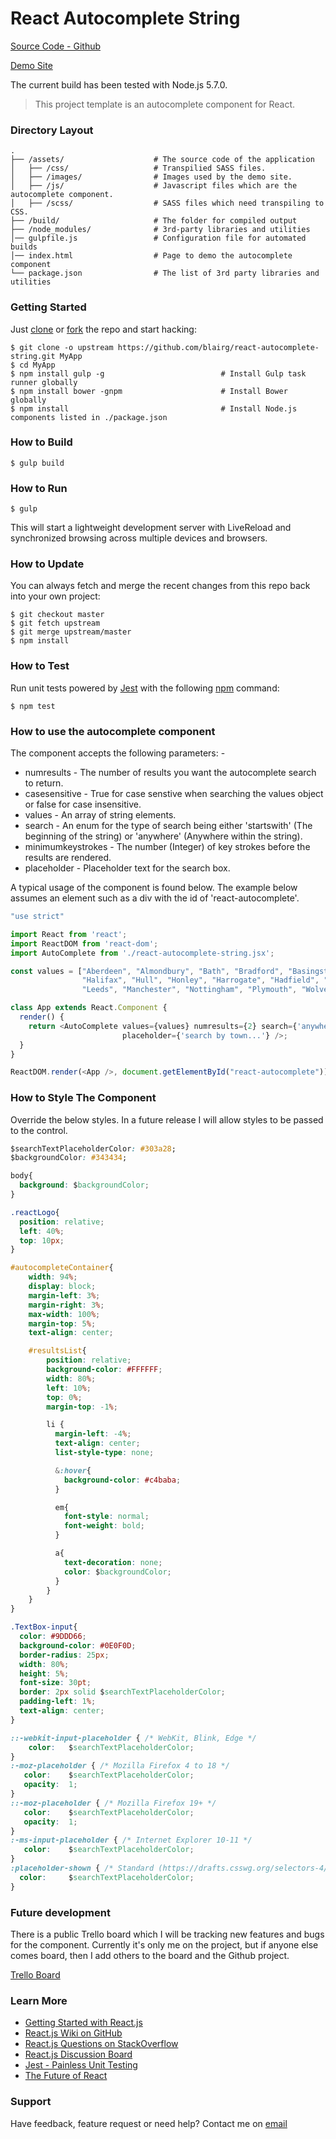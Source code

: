 # React Autocomplete String

[Source Code - Github](https://github.com/blairg/react-autocomplete-string)

[Demo Site](http://reactautocompletestring.azurewebsites.net)

The current build has been tested with Node.js 5.7.0.

> This project template is an autocomplete component for React.

### Directory Layout

```
.
├── /assets/                    # The source code of the application
│   ├── /css/                   # Transpilied SASS files.
│   ├── /images/                # Images used by the demo site.
│   ├── /js/                    # Javascript files which are the autocomplete component.
│   ├── /scss/                  # SASS files which need transpiling to CSS.
├── /build/                     # The folder for compiled output
├── /node_modules/              # 3rd-party libraries and utilities
│── gulpfile.js                 # Configuration file for automated builds
│── index.html                  # Page to demo the autocomplete component
└── package.json                # The list of 3rd party libraries and utilities
```

### Getting Started

Just [clone](https://github.com/blairg/react-autocomplete-string.git) or [fork](https://github.com/blairg/react-autocomplete-string/fork) the repo and start hacking:

```shell
$ git clone -o upstream https://github.com/blairg/react-autocomplete-string.git MyApp
$ cd MyApp
$ npm install gulp -g                          # Install Gulp task runner globally
$ npm install bower -gnpm                      # Install Bower globally
$ npm install                                  # Install Node.js components listed in ./package.json
```

### How to Build

```shell
$ gulp build
```

### How to Run

```shell
$ gulp
```

This will start a lightweight development server with LiveReload and
synchronized browsing across multiple devices and browsers.

### How to Update

You can always fetch and merge the recent changes from this repo back into
your own project:

```shell
$ git checkout master
$ git fetch upstream
$ git merge upstream/master
$ npm install
```

### How to Test

Run unit tests powered by [Jest](https://facebook.github.io/jest/) with the following
[npm](https://www.npmjs.org/doc/misc/npm-scripts.html) command:

```shell
$ npm test
```

### How to use the autocomplete component

The component accepts the following parameters: -
* numresults - The number of results you want the autocomplete search to return.
* casesensitive - True for case senstive when searching the values object or false for case insensitive.
* values - An array of string elements.
* search - An enum for the type of search being either 'startswith' (The beginning of the string) or 'anywhere' (Anywhere within the string).
* minimumkeystrokes - The number (Integer) of key strokes before the results are rendered.
* placeholder - Placeholder text for the search box.

A typical usage of the component is found below. The example below assumes an element such as a div with the id of 'react-autocomplete'.

```js
"use strict"

import React from 'react';
import ReactDOM from 'react-dom';
import AutoComplete from './react-autocomplete-string.jsx';

const values = ["Aberdeen", "Almondbury", "Bath", "Bradford", "Basingstoke", "Huddersfield",
                "Halifax", "Hull", "Honley", "Harrogate", "Hadfield", "Holmfirth", "London",
                "Leeds", "Manchester", "Nottingham", "Plymouth", "Wolverhampton"];

class App extends React.Component {
  render() {
    return <AutoComplete values={values} numresults={2} search={'anywhere'} casesensitive={false} minimumkeystrokes={2}
                         placeholder={'search by town...'} />;
  }
}

ReactDOM.render(<App />, document.getElementById("react-autocomplete"));
```

### How to Style The Component

Override the below styles. In a future release I will allow styles to be passed to the control.

```css
$searchTextPlaceholderColor: #303a28;
$backgroundColor: #343434;

body{
  background: $backgroundColor;
}

.reactLogo{
  position: relative;
  left: 40%;
  top: 10px;
}

#autocompleteContainer{
    width: 94%;
    display: block;
    margin-left: 3%;
    margin-right: 3%;
    max-width: 100%;
    margin-top: 5%;
    text-align: center;

    #resultsList{
        position: relative;
        background-color: #FFFFFF;
        width: 80%;
        left: 10%;
        top: 0%;
        margin-top: -1%;

        li {
          margin-left: -4%;
          text-align: center;
          list-style-type: none;

          &:hover{
            background-color: #c4baba;
          }

          em{
            font-style: normal;
            font-weight: bold;
          }

          a{
            text-decoration: none;
            color: $backgroundColor;
          }
        }
    }
}

.TextBox-input{
  color: #9DDD66;
  background-color: #0E0F0D;
  border-radius: 25px;
  width: 80%;
  height: 5%;
  font-size: 30pt;
  border: 2px solid $searchTextPlaceholderColor;
  padding-left: 1%;
  text-align: center;
}

::-webkit-input-placeholder { /* WebKit, Blink, Edge */
    color:   $searchTextPlaceholderColor;
}
:-moz-placeholder { /* Mozilla Firefox 4 to 18 */
   color:    $searchTextPlaceholderColor;
   opacity:  1;
}
::-moz-placeholder { /* Mozilla Firefox 19+ */
   color:    $searchTextPlaceholderColor;
   opacity:  1;
}
:-ms-input-placeholder { /* Internet Explorer 10-11 */
   color:    $searchTextPlaceholderColor;
}
:placeholder-shown { /* Standard (https://drafts.csswg.org/selectors-4/#placeholder) */
  color:     $searchTextPlaceholderColor;
}
```

### Future development

There is a public Trello board which I will be tracking new features and bugs for the component. Currently it's only me on the project, but if anyone else comes board, then I add others to the board and the Github project.

[Trello Board](https://trello.com/b/S6afejn6)

### Learn More

 * [Getting Started with React.js](http://facebook.github.io/react/)
 * [React.js Wiki on GitHub](https://github.com/facebook/react/wiki)
 * [React.js Questions on StackOverflow](http://stackoverflow.com/questions/tagged/reactjs)
 * [React.js Discussion Board](https://groups.google.com/forum/#!forum/reactjs)
 * [Jest - Painless Unit Testing](http://facebook.github.io/jest/)
 * [The Future of React](https://github.com/reactjs/react-future)

### Support

Have feedback, feature request or need help? Contact me on [email](mailto:blair.garrett1@gmail.com)
